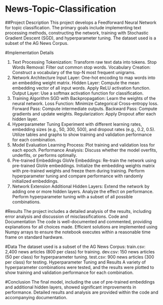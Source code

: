 # News-Topic-Classification

##Project Description
This project develops a Feedforward Neural Network for topic classification. The primary goals include implementing text processing methods, constructing the network, training with Stochastic Gradient Descent (SGD), and hyperparameter tuning. The dataset used is a subset of the AG News Corpus.

#Implementation Details
1. Text Processing
Tokenization: Transform raw text data into tokens.
Stop Words Removal: Filter out common stop words.
Vocabulary Creation: Construct a vocabulary of the top-N most frequent unigrams.
2. Network Architecture
Input Layer: One-hot encoding to map words into an embedding weight matrix.
Hidden Layer:
Compute the mean embedding vector of all input words.
Apply ReLU activation function.
Output Layer: Use a softmax activation function for classification.
3. Training Algorithm
SGD with Backpropagation: Learn the weights of the neural network.
Loss Function: Minimize Categorical Cross-entropy loss.
Forward Pass: Compute intermediate outputs.
Backward Pass: Compute gradients and update weights.
Regularization: Apply Dropout after each hidden layer.
4. Hyperparameter Tuning
Experiment with different learning rates, embedding sizes (e.g., 50, 300, 500), and dropout rates (e.g., 0.2, 0.5).
Utilize tables and graphs to show training and validation performance for each combination.
5. Model Evaluation
Learning Process: Plot training and validation loss for each epoch.
Performance Analysis: Discuss whether the model overfits, underfits, or performs optimally.
6. Pre-trained Embeddings
GloVe Embeddings: Re-train the network using pre-trained GloVe embeddings.
Initialize the embedding weights matrix with pre-trained weights and freeze them during training.
Perform hyperparameter tuning and compare performance with randomly initialized embeddings.
7. Network Extension
Additional Hidden Layers: Extend the network by adding one or more hidden layers.
Analyze the effect on performance.
Perform hyperparameter tuning with a subset of all possible combinations.

#Results
The project includes a detailed analysis of the results, including error analysis and discussion of misclassifications.
Code and Documentation
The code is well-documented and commented, providing explanations for all choices made.
Efficient solutions are implemented using Numpy arrays to ensure the notebook executes within a reasonable time frame on standard hardware.

#Data
The dataset used is a subset of the AG News Corpus:
train.csv: 2,400 news articles (800 per class) for training.
dev.csv: 150 news articles (50 per class) for hyperparameter tuning.
test.csv: 900 news articles (300 per class) for testing.
Hyperparameter Tuning and Results
A variety of hyperparameter combinations were tested, and the results were plotted to show training and validation performance for each combination.

#Conclusion
The final model, including the use of pre-trained embeddings and additional hidden layers, showed significant improvements in performance. Detailed results and analysis are provided within the code and accompanying documentation.
